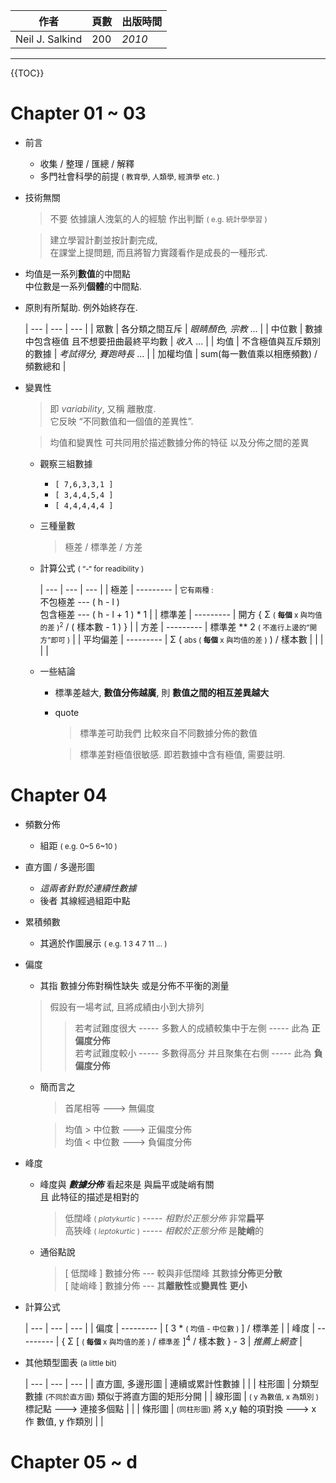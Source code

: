 | 作者 | 頁數 | 出版時間 | 
| --- | --- | --- | 
| Neil J. Salkind  | 200 | *2010* | 

--------- 
{{TOC}}


# Chapter 01 \~ 03 

- 前言 
    - 收集 / 整理 / 匯總 / 解釋
    - 多門社會科學的前提 <small>( 教育學, 人類學, 經濟學 etc. )</small>

- 技術無關
    > 不要 依據讓人洩氣的人的經驗 作出判斷 <small>( e.g. 統計學學習 )</small>
    
    > 建立學習計劃並按計劃完成, <br>在課堂上提問題, 而且將智力實踐看作是成長的一種形式.

- 均值是一系列**數值**的中間點<br>中位數是一系列**個體**的中間點.

- 原則有所幫助. 例外始終存在.
    
    | --- | --- | --- | 
    | 眾數 | 各分類之間互斥 | *眼睛顏色, 宗教* ...  | 
    | 中位數 | 數據中包含極值 且不想要扭曲最終平均數 | *收入* ... | 
    | 均值 | 不含極值與互斥類別的數據 | *考試得分, 賽跑時長* ... | 
    | 加權均值 | sum(每一數值乘以相應頻數) / 頻數總和 | 

- 變異性
    > 即 *variability*, 又稱 離散度.<br>它反映 “不同數值和一個值的差異性”.
    
    > 均值和變異性 可共同用於描述數據分佈的特征 以及分佈之間的差異
    
    - 觀察三組數據 
        - ```[ 7,6,3,3,1 ]```
        - ```[ 3,4,4,5,4 ]```
        - ```[ 4,4,4,4,4 ]```
    - 三種量數
        > 極差 / 標準差 / 方差
        
    - 計算公式 <small>( “-“ for readibility )</small>
    
        | --- | --- | --- | 
        | 極差 | --------- | <small>它有兩種 :</small><br>不包極差 --- ( h - l )<br> 包含極差 --- ( h - l + 1 ) * 1 |
        | 標準差 | --------- | 開方 { Σ <small>( **每個** x 與均值的差 )<sup>2</sup></small> / ( 樣本數 - 1 ) }  |
        | 方差 | --------- | 標準差 ** 2 <small>( 不進行上邊的”開方”即可 )</small> | 
        | 平均偏差 | --------- | Σ ( <small>abs ( **每個** x 與均值的差 )</small> ) / 樣本數 | 
        |  |  |  | 
    
    - 一些結論
        - 標準差越大, **數值分佈越廣**, 則 **數值之間的相互差異越大**
        
        - quote 
            > 標準差可助我們 比較來自不同數據分佈的數值
            
            > 標準差對極值很敏感. 即若數據中含有極值, 需要註明.
        

# Chapter 04

- 頻數分佈
    - 組距 <small>( e.g. 0\~5 6\~10 )</small>

- 直方圖 / 多邊形圖
    - *這兩者針對於連續性數據*
    - 後者 其線經過組距中點 

- 累積頻數 
    - 其適於作圖展示 <small>( e.g. 1 3 4 7 11 ... )</small>

- 偏度 
    - 其指 數據分佈對稱性缺失 或是分佈不平衡的測量
    > 假設有一場考試, 且將成績由小到大排列
    >> 若考試難度很大 ----- 多數人的成績較集中于左側 ----- 此為 **正偏度分佈**<br>
    >> 若考試難度較小 ----- 多數得高分 并且聚集在右側 ----- 此為 **負偏度分佈**
    - 簡而言之 
        > 首尾相等 ---> 無偏度
        
        > 均值 > 中位數 ---> 正偏度分佈 <br>
        > 均值 < 中位數 ---> 負偏度分佈
        
- 峰度
    - 峰度與 ***數據分佈*** 看起來是 與扁平或陡峭有關<br>且 此特征的描述是相對的
        > 低闊峰 <small>( *platykurtic* )</small> ----- *相對於正態分佈* 非常**扁平**<br>
        > 高狹峰 <small>( *leptokurtic* )</small> ----- *相較於正態分佈* 是**陡峭**的
    - 通俗點說 
        > [ 低闊峰 ] 數據分佈 --- 較與非低闊峰 其數據**分佈**更**分散**<br>
        > [ 陡峭峰 ] 數據分佈 --- 其**離散性**或**變異性** **更小**     
        
- 計算公式

    | --- | --- | --- | 
    | 偏度 | --------- | [ 3 * <small>( 均值 - 中位數 )</small> ] / 標準差  | 
    | 峰度 | --------- | { Σ [ <small>( **每個** x 與均值的差 )</small> / <small>標準差</small> ]<sup>4</sup> / 樣本數 } - 3 | *推薦上網查* |
    
- 其他類型圖表 <small>(a little bit)</small>
    
    | --- | --- | --- | 
    | 直方圖, 多邊形圖 | 連續或累計性數據 |  | 
    | 柱形圖 | 分類型數據 <small>(不同於直方圖)</small> 類似于將直方圖的矩形分開 |
    | 線形圖 | <small>( y 為數值, x 為類別 )</small> 標記點 ---> 連接多個點 |  | 
    | 條形圖 | <small>(同柱形圖)</small> 將 x,y 軸的項對換 ---> x 作 數值, y 作類別 |  | 
        

# Chapter 05 \~ d